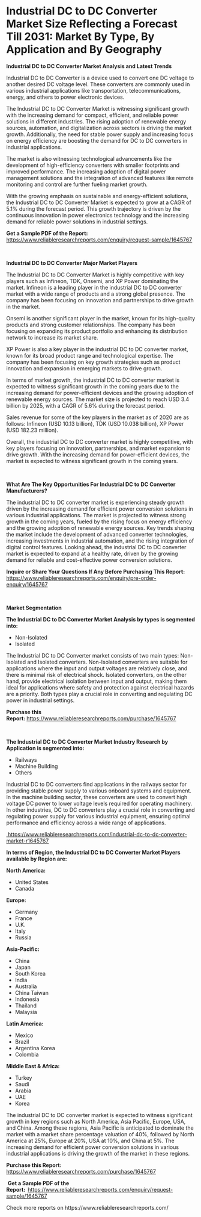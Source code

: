 <p><h1>Industrial DC to DC Converter Market Size Reflecting a Forecast Till 2031: Market By Type, By Application and By Geography</h1></p><p><strong>Industrial DC to DC Converter Market Analysis and Latest Trends</strong></p>
<p><p>Industrial DC to DC Converter is a device used to convert one DC voltage to another desired DC voltage level. These converters are commonly used in various industrial applications like transportation, telecommunications, energy, and others to power electronic devices.</p><p>The Industrial DC to DC Converter Market is witnessing significant growth with the increasing demand for compact, efficient, and reliable power solutions in different industries. The rising adoption of renewable energy sources, automation, and digitalization across sectors is driving the market growth. Additionally, the need for stable power supply and increasing focus on energy efficiency are boosting the demand for DC to DC converters in industrial applications.</p><p>The market is also witnessing technological advancements like the development of high-efficiency converters with smaller footprints and improved performance. The increasing adoption of digital power management solutions and the integration of advanced features like remote monitoring and control are further fueling market growth.</p><p>With the growing emphasis on sustainable and energy-efficient solutions, the Industrial DC to DC Converter Market is expected to grow at a CAGR of 5.1% during the forecast period. This growth trajectory is driven by the continuous innovation in power electronics technology and the increasing demand for reliable power solutions in industrial settings.</p></p>
<p><strong>Get a Sample PDF of the Report:&nbsp;</strong> <a href="https://www.reliableresearchreports.com/enquiry/request-sample/1645767">https://www.reliableresearchreports.com/enquiry/request-sample/1645767</a></p>
<p>&nbsp;</p>
<p><strong>Industrial DC to DC Converter Major Market Players</strong></p>
<p><p>The Industrial DC to DC Converter Market is highly competitive with key players such as Infineon, TDK, Onsemi, and XP Power dominating the market. Infineon is a leading player in the industrial DC to DC converter market with a wide range of products and a strong global presence. The company has been focusing on innovation and partnerships to drive growth in the market.</p><p>Onsemi is another significant player in the market, known for its high-quality products and strong customer relationships. The company has been focusing on expanding its product portfolio and enhancing its distribution network to increase its market share.</p><p>XP Power is also a key player in the industrial DC to DC converter market, known for its broad product range and technological expertise. The company has been focusing on key growth strategies such as product innovation and expansion in emerging markets to drive growth.</p><p>In terms of market growth, the industrial DC to DC converter market is expected to witness significant growth in the coming years due to the increasing demand for power-efficient devices and the growing adoption of renewable energy sources. The market size is projected to reach USD 3.4 billion by 2025, with a CAGR of 5.6% during the forecast period.</p><p>Sales revenue for some of the key players in the market as of 2020 are as follows: Infineon (USD 10.13 billion), TDK (USD 10.038 billion), XP Power (USD 182.23 million).</p><p>Overall, the industrial DC to DC converter market is highly competitive, with key players focusing on innovation, partnerships, and market expansion to drive growth. With the increasing demand for power-efficient devices, the market is expected to witness significant growth in the coming years.</p></p>
<p>&nbsp;</p>
<p><strong>What Are The Key Opportunities For Industrial DC to DC Converter Manufacturers?</strong></p>
<p><p>The industrial DC to DC converter market is experiencing steady growth driven by the increasing demand for efficient power conversion solutions in various industrial applications. The market is projected to witness strong growth in the coming years, fueled by the rising focus on energy efficiency and the growing adoption of renewable energy sources. Key trends shaping the market include the development of advanced converter technologies, increasing investments in industrial automation, and the rising integration of digital control features. Looking ahead, the industrial DC to DC converter market is expected to expand at a healthy rate, driven by the growing demand for reliable and cost-effective power conversion solutions.</p></p>
<p><strong>Inquire or Share Your Questions If Any Before Purchasing This Report:</strong> <a href="https://www.reliableresearchreports.com/enquiry/pre-order-enquiry/1645767">https://www.reliableresearchreports.com/enquiry/pre-order-enquiry/1645767</a></p>
<p>&nbsp;</p>
<p><strong>Market Segmentation</strong></p>
<p><strong>The Industrial DC to DC Converter Market Analysis by types is segmented into:</strong></p>
<p><ul><li>Non-Isolated</li><li>Isolated</li></ul></p>
<p><p>The Industrial DC to DC Converter market consists of two main types: Non-Isolated and Isolated converters. Non-Isolated converters are suitable for applications where the input and output voltages are relatively close, and there is minimal risk of electrical shock. Isolated converters, on the other hand, provide electrical isolation between input and output, making them ideal for applications where safety and protection against electrical hazards are a priority. Both types play a crucial role in converting and regulating DC power in industrial settings.</p></p>
<p><strong>Purchase this Report:&nbsp;</strong><a href="https://www.reliableresearchreports.com/purchase/1645767">https://www.reliableresearchreports.com/purchase/1645767</a></p>
<p>&nbsp;</p>
<p><strong>The Industrial DC to DC Converter Market Industry Research by Application is segmented into:</strong></p>
<p><ul><li>Railways</li><li>Machine Building</li><li>Others</li></ul></p>
<p><p>Industrial DC to DC converters find applications in the railways sector for providing stable power supply to various onboard systems and equipment. In the machine building sector, these converters are used to convert high voltage DC power to lower voltage levels required for operating machinery. In other industries, DC to DC converters play a crucial role in converting and regulating power supply for various industrial equipment, ensuring optimal performance and efficiency across a wide range of applications.</p></p>
<p><a href="https://www.reliableresearchreports.com/industrial-dc-to-dc-converter-market-r1645767">&nbsp;https://www.reliableresearchreports.com/industrial-dc-to-dc-converter-market-r1645767</a></p>
<p><strong>In terms of Region, the Industrial DC to DC Converter Market Players available by Region are:</strong></p>
<p>
    <p> <strong> North America: </strong>
        <ul>
            <li>United States</li>
            <li>Canada</li>
        </ul>
        </p> 
    <p> <strong> Europe: </strong>
        <ul>
            <li>Germany</li>
            <li>France</li>
            <li>U.K.</li>
            <li>Italy</li>
            <li>Russia</li>
        </ul>
        </p> 
    <p> <strong> Asia-Pacific: </strong>
        <ul>
            <li>China</li>
            <li>Japan</li>
            <li>South Korea</li>
            <li>India</li>
            <li>Australia</li>
            <li>China Taiwan</li>
            <li>Indonesia</li>
            <li>Thailand</li>
            <li>Malaysia</li>
        </ul>
        </p> 
    <p> <strong> Latin America: </strong>
        <ul>
            <li>Mexico</li>
            <li>Brazil</li>
            <li>Argentina Korea</li>
            <li>Colombia</li>
        </ul>
        </p> 
    <p> <strong> Middle East & Africa: </strong>
        <ul>
            <li>Turkey</li>
            <li>Saudi</li>
            <li>Arabia</li>
            <li>UAE</li>
            <li>Korea</li>
        </ul>
    </p>
    </p>
<p><p>The industrial DC to DC converter market is expected to witness significant growth in key regions such as North America, Asia Pacific, Europe, USA, and China. Among these regions, Asia Pacific is anticipated to dominate the market with a market share percentage valuation of 40%, followed by North America at 25%, Europe at 20%, USA at 10%, and China at 5%. The increasing demand for efficient power conversion solutions in various industrial applications is driving the growth of the market in these regions.</p></p>
<p><strong>Purchase this Report: </strong><a href="https://www.reliableresearchreports.com/purchase/1645767">https://www.reliableresearchreports.com/purchase/1645767</a></p>
<p>&nbsp;<strong>Get a Sample PDF of the Report:&nbsp;&nbsp;</strong><a href="https://www.reliableresearchreports.com/enquiry/request-sample/1645767">https://www.reliableresearchreports.com/enquiry/request-sample/1645767</a></p>
<p><strong></strong></p>
<p>Check more reports on https://www.reliableresearchreports.com/</p>